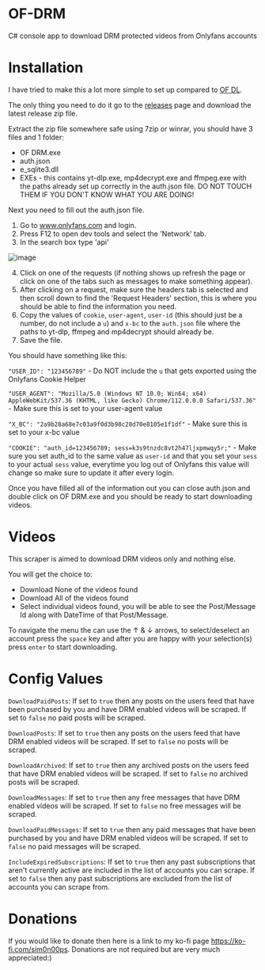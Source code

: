 # OF-DRM
C# console app to download DRM protected videos from Onlyfans accounts

# Installation
I have tried to make this a lot more simple to set up compared to [OF DL](https://github.com/sim0n00ps/OF-DL). 

The only thing you need to do it go to the [releases](https://github.com/sim0n00ps/OF-DRM/releases) page and download the latest release zip file.

Extract the zip file somewhere safe using 7zip or winrar, you should have 3 files and 1 folder:
- OF DRM.exe
- auth.json
- e_sqlite3.dll
- EXEs - this contains yt-dlp.exe, mp4decrypt.exe and ffmpeg.exe with the paths already set up correctly in the auth.json file. DO NOT TOUCH THEM IF YOU DON'T KNOW WHAT YOU ARE DOING!

Next you need to fill out the auth.json file.
1. Go to www.onlyfans.com and login.
2. Press F12 to open dev tools and select the 'Network' tab.
3. In the search box type 'api'

![image](https://user-images.githubusercontent.com/132307467/235547370-5ef8e273-ebf7-4783-a13a-225f5959c606.png)

4. Click on one of the requests (if nothing shows up refresh the page or click on one of the tabs such as messages to make something appear).
5. After clicking on a request, make sure the headers tab is selected and then scroll down to find the 'Request Headers' section, this is where you should be able to find the information you need.
6. Copy the values of `cookie`, `user-agent`, `user-id` (this should just be a number, do not include a `u`) and `x-bc` to the `auth.json` file where the paths to yt-dlp, ffmpeg and mp4decrypt should already be.
7. Save the file.

You should have something like this:

`"USER_ID": "123456789"` - Do NOT include the `u` that gets exported using the Onlyfans Cookie Helper

`"USER_AGENT": "Mozilla/5.0 (Windows NT 10.0; Win64; x64) AppleWebKit/537.36 (KHTML, like Gecko) Chrome/112.0.0.0 Safari/537.36"` - Make sure this is set to your user-agent value

`"X_BC": "2a9b28a68e7c03a9f0d3b98c28d70e8105e1f1df"` - Make sure this is set to your x-bc value

`"COOKIE": "auth_id=123456789; sess=k3s9tnzdc8vt2h47ljxpmwqy5r;"` - Make sure you set auth_id to the same value as `user-id` and that you set your `sess` to your actual `sess` value, everytime you log out of Onlyfans this value will change so make sure to update it after every login.

Once you have filled all of the information out you can close auth.json and double click on OF DRM.exe and you should be ready to start downloading videos.

# Videos
This scraper is aimed to download DRM videos only and nothing else.

You will get the choice to:
- Download None of the videos found
- Download All of the videos found
- Select individual videos found, you will be able to see the Post/Message Id along with DateTime of that Post/Message.

To navigate the menu the can use the &#8593; & &#8595; arrows, to select/deselect an account press the `space` key and after you are happy with your selection(s) press `enter` to start downloading.

# Config Values
`DownloadPaidPosts`:
If set to `true` then any posts on the users feed that have been purchased by you and have DRM enabled videos will be scraped.
If set to `false` no paid posts will be scraped.

`DownloadPosts`:
If set to `true` then any posts on the users feed that have DRM enabled videos will be scraped.
If set to `false` no posts will be scraped.

`DownloadArchived`:
If set to `true` then any archived posts on the users feed that have DRM enabled videos will be scraped.
If set to `false` no archived posts will be scraped.

`DownloadMessages`:
If set to `true` then any free messages that have DRM enabled videos will be scraped.
If set to `false` no free messages will be scraped.

`DownloadPaidMessages`:
If set to `true` then any paid messages that have been purchased by you and have DRM enabled videos will be scraped.
If set to `false` no paid messages will be scraped.

`IncludeExpiredSubscriptions`:
If set to `true` then any past subscriptions that aren't currently active are included in the list of accounts you can scrape.
If set to `false` then any past subscriptions are excluded from the list of accounts you can scrape from.

# Donations
If you would like to donate then here is a link to my ko-fi page https://ko-fi.com/sim0n00ps. Donations are not required but are very much appreciated:)
